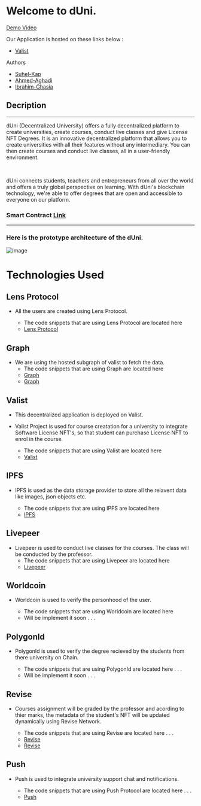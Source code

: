 # Welcome to dUni.

[Demo Video](https://)

Our Application is hosted on these links below :

-   [Valist](https://bafybeiava433h44etdhf4ulv34hgfz42pol6gveftiyzinbwrd6qmw4zri.ipfs.gateway.valist.io/)

Authors

-   [Suhel-Kap](https://github.com/Suhel-Kap)
-   [Ahmed-Aghadi](https://github.com/Ahmed-Aghadi)
-   [Ibrahim-Ghasia](https://github.com/IbrahimGhasia)

## Decription

---

dUni (Decentralized University) offers a fully decentralized platform to create universities, create courses, conduct live classes and give License NFT Degrees. It is an innovative decentralized platform that allows you to create universities with all their features without any intermediary. You can then create courses and conduct live classes, all in a user-friendly environment.

<br />

dUni connects students, teachers and entrepreneurs from all over the world and offers a truly global perspective on learning. With dUni's blockchain technology, we're able to offer degrees that are open and accessible to everyone on our platform.

### Smart Contract [Link](https://mumbai.polygonscan.com/address/0x6b1d273B8b3CE255a67f53ef86B721E2C4FB3D29) 

---

### Here is the prototype architecture of the dUni.

![image](/public/ETHIndiaChart.png)

# Technologies Used

## Lens Protocol

-   All the users are created using Lens Protocol.

    -   The code snippets that are using Lens Protocol are located here 
    -  [Lens Protocol](https://github.com/Suhel-Kap/dUni/blob/41be2b79a9e956b5751f787b275d2679ffc47aa7/hooks/useLens.ts#L18)

## Graph

-   We are using the hosted subgraph of valist to fetch the data.
    -   The code snippets that are using Graph are located here 
    -   [Graph](https://github.com/Suhel-Kap/dUni/blob/41be2b79a9e956b5751f787b275d2679ffc47aa7/hooks/useLens.ts#L18)
    -   [Graph](https://github.com/Suhel-Kap/dUni/blob/41be2b79a9e956b5751f787b275d2679ffc47aa7/constants/graphql/queries.js#L2)

## Valist

-   This decentralized application is deployed on Valist.
-   Valist Project is used for course creatation for a university to integrate Software License NFT's, so that student can purchase License NFT to enrol in the course.

    -   The code snippets that are using Valist are located here
    -   [Valist](https://mumbai.polygonscan.com/address/0x6b1d273B8b3CE255a67f53ef86B721E2C4FB3D29#readContract)

## IPFS

-   IPFS is used as the data storage provider to store all the relavent data like images, json objects etc.

    -   The code snippets that are using IPFS are located here
    -   [IPFS](https://github.com/Suhel-Kap/dUni/blob/41be2b79a9e956b5751f787b275d2679ffc47aa7/hooks/useNftStorage.ts#L3)

## Livepeer

-   Livepeer is used to conduct live classes for the courses. The class will be conducted by the professor.
    -   The code snippets that are using Livepeer are located here
    -   [Livepeer](https://github.com/Suhel-Kap/dUni/blob/41be2b79a9e956b5751f787b275d2679ffc47aa7/components/LiveClassesPannel/LiveClassesPannel.tsx#L23)

## Worldcoin

-   Worldcoin is used to verify the personhood of the user.

    -   The code snippets that are using Worldcoin are located here 
    -   Will be implement it soon . . . 

## PolygonId

-   PolygonId is used to verify the degree recieved by the students from there university on Chain.

    -   The code snippets that are using PolygonId are located here . . .
    -   Will be implement it soon . . . 

## Revise

-   Courses assignment will be graded by the professor and acording to thier marks, the metadata of the student's NFT will be updated dynamically using Revise Network.

    -   The code snippets that are using Revise are located here . . .
    -   [Revise](https://github.com/Suhel-Kap/dUni/blob/68d910add1eadf33ef58dc66d3ed0133ec6dbc9b/components/SubmissionPannel/SubmissionPannel.tsx#L125)
    -   [Revise](https://github.com/Suhel-Kap/dUni/blob/68d910add1eadf33ef58dc66d3ed0133ec6dbc9b/components/CoursesCard/CoursesCard.tsx#L79)

## Push

-   Push is used to integrate university support chat and notifications.

    -   The code snippets that are using Push Protocol are located here . . .
    -   [Push](https://github.com/Suhel-Kap/dUni/blob/68d910add1eadf33ef58dc66d3ed0133ec6dbc9b/pages/university.tsx#L72)
